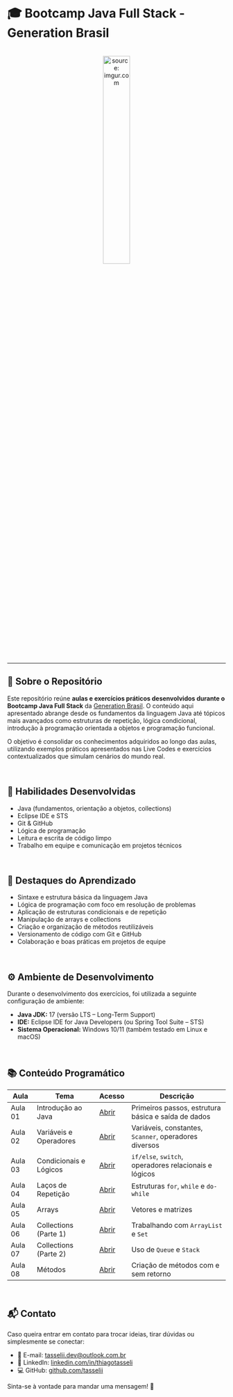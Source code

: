 # 🎓 Bootcamp Java Full Stack - Generation Brasil

<br />

<div align="center">
	<img src="https://i.imgur.com/IaD4lwg.png" title="source: imgur.com" width="35%"/>
</div>
<br />

------

## 📖 Sobre o Repositório

Este repositório reúne **aulas e exercícios práticos desenvolvidos durante o Bootcamp Java Full Stack** da [Generation Brasil](https://brazil.generation.org/). O conteúdo aqui apresentado abrange desde os fundamentos da linguagem Java até tópicos mais avançados como estruturas de repetição, lógica condicional, introdução à programação orientada a objetos e programação funcional.

O objetivo é consolidar os conhecimentos adquiridos ao longo das aulas, utilizando exemplos práticos apresentados nas Live Codes e exercícios contextualizados que simulam cenários do mundo real.

<br />

## 🧠 Habilidades Desenvolvidas

- Java (fundamentos, orientação a objetos, collections)
- Eclipse IDE e STS
- Git & GitHub
- Lógica de programação
- Leitura e escrita de código limpo
- Trabalho em equipe e comunicação em projetos técnicos

<br />

## 📌 Destaques do Aprendizado

- Sintaxe e estrutura básica da linguagem Java
- Lógica de programação com foco em resolução de problemas
- Aplicação de estruturas condicionais e de repetição
- Manipulação de arrays e collections
- Criação e organização de métodos reutilizáveis
- Versionamento de código com Git e GitHub
- Colaboração e boas práticas em projetos de equipe

<br />

## ⚙️ Ambiente de Desenvolvimento

Durante o desenvolvimento dos exercícios, foi utilizada a seguinte configuração de ambiente:

- **Java JDK:** 17 (versão LTS – Long-Term Support) 
- **IDE:** Eclipse IDE for Java Developers (ou Spring Tool Suite – STS)  
- **Sistema Operacional:** Windows 10/11 (também testado em Linux e macOS)

<br />

## 📚 Conteúdo Programático

| Aula    | Tema                   | Acesso                                                       | Descrição                                             |
| ------- | ---------------------- | ------------------------------------------------------------ | ----------------------------------------------------- |
| Aula 01 | Introdução ao Java     | [Abrir](https://github.com/tasselii/java/tree/main/helloworld) | Primeiros passos, estrutura básica e saída de dados   |
| Aula 02 | Variáveis e Operadores | [Abrir](https://github.com/tasselii/java/tree/main/aula-variaveis) | Variáveis, constantes, `Scanner`, operadores diversos |
| Aula 03 | Condicionais e Lógicos | [Abrir](https://github.com/tasselii/java/tree/main/aula-lacosCondicionais) | `if/else`, `switch`, operadores relacionais e lógicos |
| Aula 04 | Laços de Repetição     | [Abrir](https://github.com/tasselii/java/tree/main/aula-loops) | Estruturas `for`, `while` e `do-while`                |
| Aula 05 | Arrays                 | [Abrir](https://github.com/tasselii/java/tree/main/aula-arrays) | Vetores e matrizes                                    |
| Aula 06 | Collections (Parte 1)  | [Abrir](https://github.com/tasselii/java/tree/main/aula-collections) | Trabalhando com `ArrayList` e `Set`                   |
| Aula 07 | Collections (Parte 2)  | [Abrir](https://github.com/tasselii/java/tree/main/aula-collections2) | Uso de `Queue` e `Stack`                              |
| Aula 08 | Métodos                | [Abrir](https://github.com/tasselii/java/tree/main/aula-metodos) | Criação de métodos com e sem retorno                  |

<br />

## 📬 Contato

Caso queira entrar em contato para trocar ideias, tirar dúvidas ou simplesmente se conectar:

- 📧 E-mail: [tasselii.dev@outlook.com.br](mailto:tasselii.dev@outlook.com.br)
- 💼 LinkedIn: [linkedin.com/in/thiagotasseli](https://www.linkedin.com/in/thiagotasseli-tech/)
- 💻 GitHub: [github.com/tasselii](https://github.com/tasselii)

Sinta-se à vontade para mandar uma mensagem! 🚀
